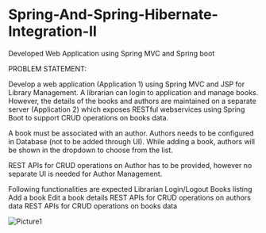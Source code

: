 # Spring-And-Spring-Hibernate-Integration-II
Developed Web Application using Spring MVC and Spring boot

PROBLEM STATEMENT:

Develop a web application (Application 1) using Spring MVC and JSP for Library Management. A librarian can login to application and manage books. 
However, the details of the books and authors are maintained on a separate server (Application 2) which exposes RESTful webservices using Spring Boot to support CRUD operations on books data.

A book must be associated with an author. Authors needs to be configured in Database (not to be added through UI). While adding a book, authors will be shown in the dropdown to choose from the list.

REST APIs for CRUD operations on Author has to be provided, however no separate UI is needed for Author Management.
 
Following functionalities are expected
Librarian Login/Logout
Books listing
Add a book
Edit a book details
REST APIs for CRUD operations on authors data
REST APIs for CRUD operations on books data

![Picture1](https://github.com/YashKeshari/Spring-And-Spring-Hibernate-Integration-II/assets/79370070/07f14fc4-543b-40b4-90ba-cb8cdb178eb8)



